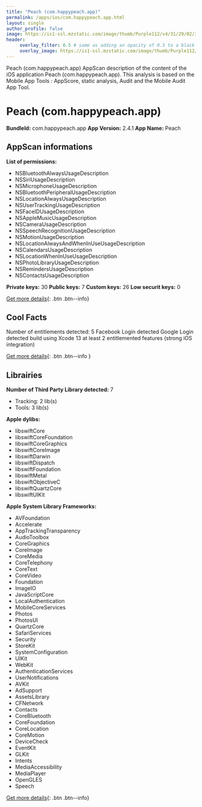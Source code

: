 ```yaml
---
title: "Peach (com.happypeach.app)"
permalink: /apps/ios/com.happypeach.app.html
layout: single
author_profile: false
image: https://is1-ssl.mzstatic.com/image/thumb/Purple112/v4/31/29/02/31290234-1454-537c-31d0-849bfc7b9838/AppIcon-0-0-1x_U007emarketing-0-0-0-10-0-0-sRGB-0-0-0-GLES2_U002c0-512MB-85-220-0-0.png/512x512bb.jpg
header: 
     overlay_filter: 0.5 # same as adding an opacity of 0.5 to a black background
     overlay_image: https://is1-ssl.mzstatic.com/image/thumb/Purple112/v4/31/29/02/31290234-1454-537c-31d0-849bfc7b9838/AppIcon-0-0-1x_U007emarketing-0-0-0-10-0-0-sRGB-0-0-0-GLES2_U002c0-512MB-85-220-0-0.png/512x512bb.jpg
---
```

Peach (com.happypeach.app) AppScan description of the content of the iOS application Peach (com.happypeach.app). This analysis is based on the Mobile App Tools : AppScore, static analysis, Audit and the Mobile Audit App Tool.

# Peach (com.happypeach.app)

**BundleId:** com.happypeach.app
**App Version:** 2.4.1
**App Name:** Peach


## AppScan informations 

**List of permissions:** 
- NSBluetoothAlwaysUsageDescription
- NSSiriUsageDescription
- NSMicrophoneUsageDescription
- NSBluetoothPeripheralUsageDescription
- NSLocationAlwaysUsageDescription
- NSUserTrackingUsageDescription
- NSFaceIDUsageDescription
- NSAppleMusicUsageDescription
- NSCameraUsageDescription
- NSSpeechRecognitionUsageDescription
- NSMotionUsageDescription
- NSLocationAlwaysAndWhenInUseUsageDescription
- NSCalendarsUsageDescription
- NSLocationWhenInUseUsageDescription
- NSPhotoLibraryUsageDescription
- NSRemindersUsageDescription
- NSContactsUsageDescription
  
  
**Private keys:** 30
**Public keys:** 7
**Custom keys:** 26
**Low securit keys:** 0
  
[Get more details](/pricing.html){: .btn .btn--info}

## Cool Facts

Number of entitlements detected: 5
Facebook Login detected
Google Login detected
build using Xcode 13
at least 2 entitlemented features (strong iOS integration)
  
[Get more details](/pricing.html){: .btn .btn--info }

## Librairies 
**Number of Third Party Library detected:** 7
- Tracking: 2 lib(s)
- Tools: 3 lib(s)


**Apple dylibs:**
- libswiftCore
- libswiftCoreFoundation
- libswiftCoreGraphics
- libswiftCoreImage
- libswiftDarwin
- libswiftDispatch
- libswiftFoundation
- libswiftMetal
- libswiftObjectiveC
- libswiftQuartzCore
- libswiftUIKit


**Apple System Library Frameworks:**
- AVFoundation
- Accelerate
- AppTrackingTransparency
- AudioToolbox
- CoreGraphics
- CoreImage
- CoreMedia
- CoreTelephony
- CoreText
- CoreVideo
- Foundation
- ImageIO
- JavaScriptCore
- LocalAuthentication
- MobileCoreServices
- Photos
- PhotosUI
- QuartzCore
- SafariServices
- Security
- StoreKit
- SystemConfiguration
- UIKit
- WebKit
- AuthenticationServices
- UserNotifications
- AVKit
- AdSupport
- AssetsLibrary
- CFNetwork
- Contacts
- CoreBluetooth
- CoreFoundation
- CoreLocation
- CoreMotion
- DeviceCheck
- EventKit
- GLKit
- Intents
- MediaAccessibility
- MediaPlayer
- OpenGLES
- Speech


  
[Get more details](/pricing.html){: .btn .btn--info}

